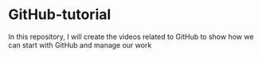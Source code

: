 # GitHub-tutorial
In this repository, I will create the videos related to GitHub to show how we can start with GitHub and manage our work
